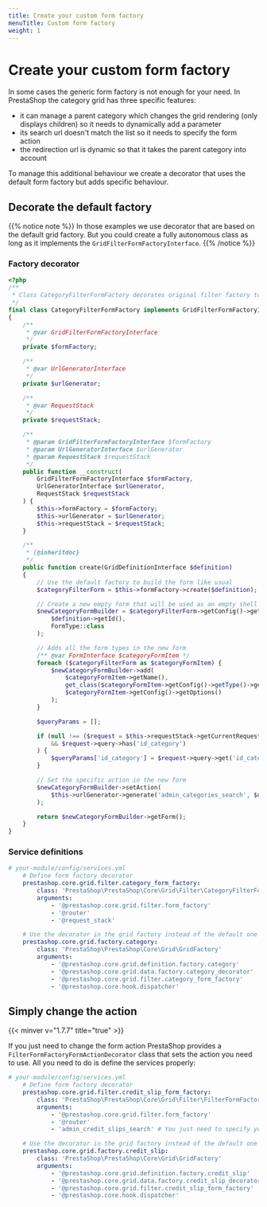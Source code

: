 ```yaml
---
title: Create your custom form factory
menuTitle: Custom form factory
weight: 1
---
```


# Create your custom form factory

In some cases the generic form factory is not enough for your need. In PrestaShop the category grid has three specific features:

- it can manage a parent category which changes the grid rendering (only displays children) so it needs to dynamically add a parameter
- its search url doesn't match the list so it needs to specify the form action
- the redirection url is dynamic so that it takes the parent category into account 

To manage this additional behaviour we create a decorator that uses the default form factory but adds specific behaviour.

## Decorate the default factory

{{% notice note %}}
In those examples we use decorator that are based on the default grid factory. But you could create a fully autonomous class as long as it implements the `GridFilterFormFactoryInterface`.
{{% /notice %}}

### Factory decorator

```php
<?php
/**
 * Class CategoryFilterFormFactory decorates original filter factory to add custom submit action.
 */
final class CategoryFilterFormFactory implements GridFilterFormFactoryInterface
{
    /**
     * @var GridFilterFormFactoryInterface
     */
    private $formFactory;

    /**
     * @var UrlGeneratorInterface
     */
    private $urlGenerator;

    /**
     * @var RequestStack
     */
    private $requestStack;

    /**
     * @param GridFilterFormFactoryInterface $formFactory
     * @param UrlGeneratorInterface $urlGenerator
     * @param RequestStack $requestStack
     */
    public function __construct(
        GridFilterFormFactoryInterface $formFactory,
        UrlGeneratorInterface $urlGenerator,
        RequestStack $requestStack
    ) {
        $this->formFactory = $formFactory;
        $this->urlGenerator = $urlGenerator;
        $this->requestStack = $requestStack;
    }

    /**
     * {@inheritdoc}
     */
    public function create(GridDefinitionInterface $definition)
    {
        // Use the default factory to build the form like usual
        $categoryFilterForm = $this->formFactory->create($definition);

        // Create a new empty form that will be used as an empty shell
        $newCategoryFormBuilder = $categoryFilterForm->getConfig()->getFormFactory()->createNamedBuilder(
            $definition->getId(),
            FormType::class
        );

        // Adds all the form types in the new form
        /** @var FormInterface $categoryFormItem */
        foreach ($categoryFilterForm as $categoryFormItem) {
            $newCategoryFormBuilder->add(
                $categoryFormItem->getName(),
                get_class($categoryFormItem->getConfig()->getType()->getInnerType()),
                $categoryFormItem->getConfig()->getOptions()
            );
        }

        $queryParams = [];

        if (null !== ($request = $this->requestStack->getCurrentRequest())
            && $request->query->has('id_category')
        ) {
            $queryParams['id_category'] = $request->query->get('id_category');
        }

        // Set the specific action in the new form
        $newCategoryFormBuilder->setAction(
            $this->urlGenerator->generate('admin_categories_search', $queryParams)
        );

        return $newCategoryFormBuilder->getForm();
    }
}
```

### Service definitions

```yaml
# your-module/config/services.yml
    # Define form factory decorator
    prestashop.core.grid.filter.category_form_factory:
        class: 'PrestaShop\PrestaShop\Core\Grid\Filter\CategoryFilterFormFactory'
        arguments:
            - '@prestashop.core.grid.filter.form_factory'
            - '@router'
            - '@request_stack'

    # Use the decorator in the grid factory instead of the default one
    prestashop.core.grid.factory.category:
        class: 'PrestaShop\PrestaShop\Core\Grid\GridFactory'
        arguments:
            - '@prestashop.core.grid.definition.factory.category'
            - '@prestashop.core.grid.data.factory.category_decorator'
            - '@prestashop.core.grid.filter.category_form_factory'
            - '@prestashop.core.hook.dispatcher'
```

## Simply change the action
{{< minver v="1.7.7" title="true" >}}

If you just need to change the form action PrestaShop provides a `FilterFormFactoryFormActionDecorator` class that sets the action you need to use. All you need to do is define the services properly:

```yaml
# your-module/config/services.yml
    # Define form factory decorator
    prestashop.core.grid.filter.credit_slip_form_factory:
        class: 'PrestaShop\PrestaShop\Core\Grid\Filter\FilterFormFactoryFormActionDecorator'
        arguments:
            - '@prestashop.core.grid.filter.form_factory'
            - '@router'
            - 'admin_credit_slips_search' # You just need to specify your search route

    # Use the decorator in the grid factory instead of the default one
    prestashop.core.grid.factory.credit_slip:
        class: 'PrestaShop\PrestaShop\Core\Grid\GridFactory'
        arguments:
            - '@prestashop.core.grid.definition.factory.credit_slip'
            - '@prestashop.core.grid.data.factory.credit_slip_decorator'
            - '@prestashop.core.grid.filter.credit_slip_form_factory'
            - '@prestashop.core.hook.dispatcher'
```
